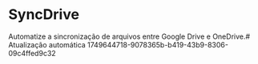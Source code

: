 # SyncDrive
Automatize a sincronização de arquivos entre Google Drive e OneDrive.# Atualização automática 1749644718-9078365b-b419-43b9-8306-09c4ffed9c32
